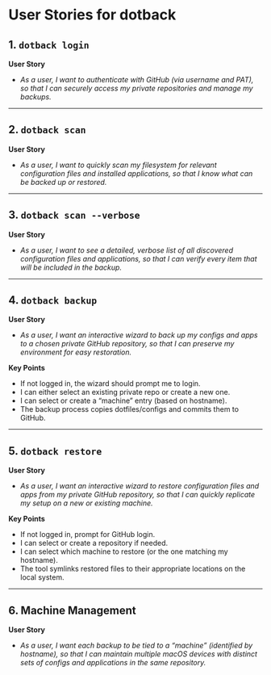 # User Stories for dotback

## 1. `dotback login`

**User Story**  
- *As a user, I want to authenticate with GitHub (via username and PAT), so that I can securely access my private repositories and manage my backups.*

---

## 2. `dotback scan`

**User Story**  
- *As a user, I want to quickly scan my filesystem for relevant configuration files and installed applications, so that I know what can be backed up or restored.*

---

## 3. `dotback scan --verbose`

**User Story**  
- *As a user, I want to see a detailed, verbose list of all discovered configuration files and applications, so that I can verify every item that will be included in the backup.*

---

## 4. `dotback backup`

**User Story**  
- *As a user, I want an interactive wizard to back up my configs and apps to a chosen private GitHub repository, so that I can preserve my environment for easy restoration.*

**Key Points**  
- If not logged in, the wizard should prompt me to login.  
- I can either select an existing private repo or create a new one.  
- I can select or create a “machine” entry (based on hostname).  
- The backup process copies dotfiles/configs and commits them to GitHub.

---

## 5. `dotback restore`

**User Story**  
- *As a user, I want an interactive wizard to restore configuration files and apps from my private GitHub repository, so that I can quickly replicate my setup on a new or existing machine.*

**Key Points**  
- If not logged in, prompt for GitHub login.  
- I can select or create a repository if needed.  
- I can select which machine to restore (or the one matching my hostname).  
- The tool symlinks restored files to their appropriate locations on the local system.

---

## 6. Machine Management

**User Story**  
- *As a user, I want each backup to be tied to a “machine” (identified by hostname), so that I can maintain multiple macOS devices with distinct sets of configs and applications in the same repository.*